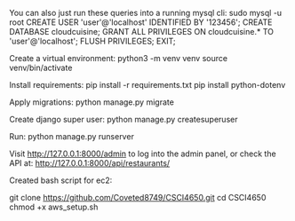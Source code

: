 You can also just run these queries into a running mysql cli: 
    sudo mysql -u root
    CREATE USER 'user'@'localhost' IDENTIFIED BY '123456';
    CREATE DATABASE cloudcuisine;
    GRANT ALL PRIVILEGES ON cloudcuisine.* TO 'user'@'localhost';
    FLUSH PRIVILEGES;
    EXIT;


Create a virtual environment: python3 -m venv venv
source venv/bin/activate

Install requirements: pip install -r requirements.txt
pip install python-dotenv


Apply migrations: python manage.py migrate

Create django super user: python manage.py createsuperuser



Run: python manage.py runserver

Visit http://127.0.0.1:8000/admin to log into the admin panel, or check the API at:
http://127.0.0.1:8000/api/restaurants/

Created bash script for ec2:

git clone https://github.com/Coveted8749/CSCI4650.git
cd CSCI4650
chmod +x aws_setup.sh

